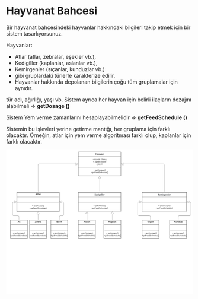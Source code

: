 # Hayvanat Bahcesi

Bir hayvanat bahçesindeki hayvanlar hakkındaki bilgileri takip etmek için bir sistem tasarlıyorsunuz.

Hayvanlar:

* Atlar (atlar, zebralar, eşekler vb.),
* Kedigiller (kaplanlar, aslanlar vb.),
* Kemirgenler (sıçanlar, kunduzlar vb.)
* gibi gruplardaki türlerle karakterize edilir.
* Hayvanlar hakkında depolanan bilgilerin çoğu tüm gruplamalar için aynıdır.

tür adı, ağırlığı, yaşı vb.
Sistem ayrıca her hayvan için belirli ilaçların dozajını alabilmeli => **getDosage ()**

Sistem Yem verme zamanlarını hesaplayabilmelidir => **getFeedSchedule ()**

Sistemin bu işlevleri yerine getirme mantığı, her gruplama için farklı olacaktır. Örneğin, atlar için yem verme algoritması farklı olup, kaplanlar için farklı
olacaktır.

![](https://github.com/erezakdogan/JavaPatikasi/blob/master/src/umlclass.png)
